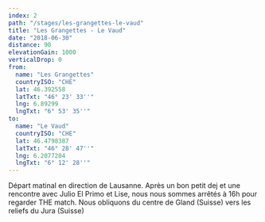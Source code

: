 ```yaml
---
index: 2
path: "/stages/les-grangettes-le-vaud"
title: "Les Grangettes - Le Vaud"
date: "2018-06-30"
distance: 90
elevationGain: 1000
verticalDrop: 0
from:
  name: "Les Grangettes"
  countryISO: "CHE"
  lat: 46.392558
  latTxt: "46° 23' 33''"
  lng: 6.89299
  lngTxt: "6° 53' 35''"
to:
  name: "Le Vaud"
  countryISO: "CHE"
  lat: 46.4798387
  latTxt: "46° 28' 47''"
  lng: 6.2077204
  lngTxt: "6° 12' 28''"
---
```


Départ matinal en direction de Lausanne. Après un bon petit dej et une rencontre avec Julio El Primo et Lise, nous nous sommes arrêtés à 16h pour regarder THE match. Nous obliquons du  centre de Gland (Suisse) vers les reliefs du Jura (Suisse)
